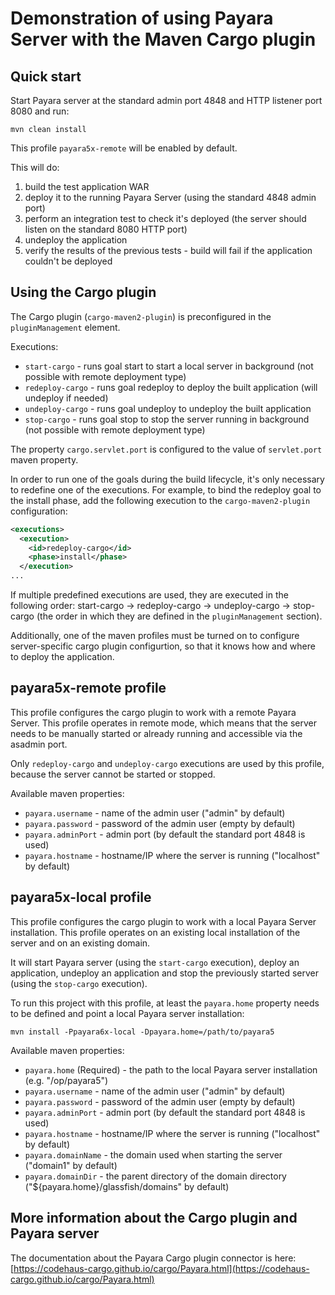 # Demonstration of using Payara Server with the Maven Cargo plugin

## Quick start

Start Payara server at the standard admin port 4848 and HTTP listener port 8080 and run:

```
mvn clean install
```

This profile `payara5x-remote` will be enabled by default.

This will do:

1. build the test application WAR
2. deploy it to the running Payara Server (using the standard 4848 admin port)
3. perform an integration test to check it's deployed (the server should listen on the standard 8080 HTTP port)
4. undeploy the application
5. verify the results of the previous tests - build will fail if the application couldn't be deployed

## Using the Cargo plugin

The Cargo plugin (`cargo-maven2-plugin`) is preconfigured in the `pluginManagement` element.

Executions:
 - `start-cargo` - runs goal start to start a local server in background (not possible with remote deployment type)
 - `redeploy-cargo` - runs goal redeploy to deploy the built application (will undeploy if needed)
 - `undeploy-cargo` - runs goal undeploy to undeploy the built application
 - `stop-cargo` - runs goal stop to stop the server running in background (not possible with remote deployment type)

The property `cargo.servlet.port` is configured to the value of `servlet.port` maven property.

In order to run one of the goals during the build lifecycle, it's only necessary to redefine one of the executions. For example, to bind the redeploy goal to the install phase, add the following execution to the `cargo-maven2-plugin` configuration:

```xml
<executions>
  <execution>
    <id>redeploy-cargo</id>
    <phase>install</phase>
  </execution>
...
```

If multiple predefined executions are used, they are executed in the following order: start-cargo -> redeploy-cargo -> undeploy-cargo -> stop-cargo (the order in which they are defined in the `pluginManagement` section).

Additionally, one of the maven profiles must be turned on to configure server-specific cargo plugin configurtion, so that it knows how and where to deploy the application.

## payara5x-remote profile

This profile configures the cargo plugin to work with a remote Payara Server. This profile operates in remote mode, which means that the server needs to be manually started or already running and accessible via the asadmin port.

Only `redeploy-cargo` and `undeploy-cargo` executions are used by this profile, because the server cannot be started or stopped.

Available maven properties:

 - `payara.username` - name of the admin user ("admin" by default)
 - `payara.password` - password of the admin user (empty by default)
 - `payara.adminPort` - admin port (by default the standard port 4848 is used)
 - `payara.hostname` - hostname/IP where the server is running ("localhost" by default)

## payara5x-local profile

This profile configures the cargo plugin to work with a local Payara Server installation. This profile operates on an existing local installation of the server and on an existing domain.

It will start Payara server (using the `start-cargo` execution), deploy an application, undeploy an application and stop the previously started server (using the `stop-cargo` execution).

To run this project with this profile, at least the `payara.home` property needs to be defined and point a local Payara server installation:

```
mvn install -Ppayara6x-local -Dpayara.home=/path/to/payara5
```

Available maven properties:
 
 - `payara.home` (Required) - the path to the local Payara server installation (e.g. "/op/payara5")
 - `payara.username` - name of the admin user ("admin" by default)
 - `payara.password` - password of the admin user (empty by default)
 - `payara.adminPort` - admin port (by default the standard port 4848 is used)
 - `payara.hostname` - hostname/IP where the server is running ("localhost" by default)
 - `payara.domainName` - the domain used when starting the server ("domain1" by default)
 - `payara.domainDir` - the parent directory of the domain directory ("${payara.home}/glassfish/domains" by default)


## More information about the Cargo plugin and Payara server

The documentation about the Payara Cargo plugin connector is here: [https://codehaus-cargo.github.io/cargo/Payara.html](https://codehaus-cargo.github.io/cargo/Payara.html)